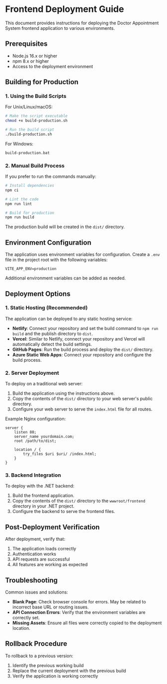 # Frontend Deployment Guide

This document provides instructions for deploying the Doctor Appointment System frontend application to various environments.

## Prerequisites

- Node.js 16.x or higher
- npm 8.x or higher
- Access to the deployment environment

## Building for Production

### 1. Using the Build Scripts

For Unix/Linux/macOS:
```bash
# Make the script executable
chmod +x build-production.sh

# Run the build script
./build-production.sh
```

For Windows:
```cmd
build-production.bat
```

### 2. Manual Build Process

If you prefer to run the commands manually:

```bash
# Install dependencies
npm ci

# Lint the code
npm run lint

# Build for production
npm run build
```

The production build will be created in the `dist/` directory.

## Environment Configuration

The application uses environment variables for configuration. Create a `.env` file in the project root with the following variables:

```
VITE_APP_ENV=production
```

Additional environment variables can be added as needed.

## Deployment Options

### 1. Static Hosting (Recommended)

The application can be deployed to any static hosting service:

- **Netlify**: Connect your repository and set the build command to `npm run build` and the publish directory to `dist`.
- **Vercel**: Similar to Netlify, connect your repository and Vercel will automatically detect the build settings.
- **GitHub Pages**: Run the build process and deploy the `dist/` directory.
- **Azure Static Web Apps**: Connect your repository and configure the build process.

### 2. Server Deployment

To deploy on a traditional web server:

1. Build the application using the instructions above.
2. Copy the contents of the `dist/` directory to your web server's public directory.
3. Configure your web server to serve the `index.html` file for all routes.

Example Nginx configuration:
```nginx
server {
    listen 80;
    server_name yourdomain.com;
    root /path/to/dist;
    
    location / {
        try_files $uri $uri/ /index.html;
    }
}
```

### 3. Backend Integration

To deploy with the .NET backend:

1. Build the frontend application.
2. Copy the contents of the `dist/` directory to the `wwwroot/frontend` directory in your .NET project.
3. Configure the backend to serve the frontend files.

## Post-Deployment Verification

After deployment, verify that:

1. The application loads correctly
2. Authentication works
3. API requests are successful
4. All features are working as expected

## Troubleshooting

Common issues and solutions:

- **Blank Page**: Check browser console for errors. May be related to incorrect base URL or routing issues.
- **API Connection Errors**: Verify that the environment variables are correctly set.
- **Missing Assets**: Ensure all files were correctly copied to the deployment location.

## Rollback Procedure

To rollback to a previous version:

1. Identify the previous working build
2. Replace the current deployment with the previous build
3. Verify the application is working correctly 